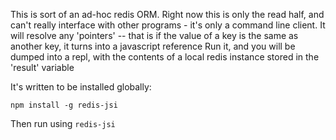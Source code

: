 This is sort of an ad-hoc redis ORM. Right now this is only the read half, and can't really interface with other programs - it's only a command line client.
It will resolve any 'pointers' -- that is if the value of a key is the same as another key, it turns into a javascript reference
Run it, and you will be dumped into a repl, with the contents of a local redis instance stored in the 'result' variable

It's written to be installed globally:  
```
npm install -g redis-jsi
```

Then run using `redis-jsi`